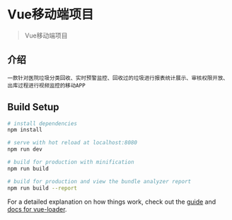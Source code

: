 # Vue移动端项目

> Vue移动端项目
## 介绍

```
一款针对医院垃圾分类回收、实时预警监控、回收过的垃圾进行报表统计展示、审核权限开放、出库过程进行视频监控的移动APP
```

## Build Setup

``` bash
# install dependencies
npm install

# serve with hot reload at localhost:8080
npm run dev

# build for production with minification
npm run build

# build for production and view the bundle analyzer report
npm run build --report
```

For a detailed explanation on how things work, check out the [guide](http://vuejs-templates.github.io/webpack/) and [docs for vue-loader](http://vuejs.github.io/vue-loader).
